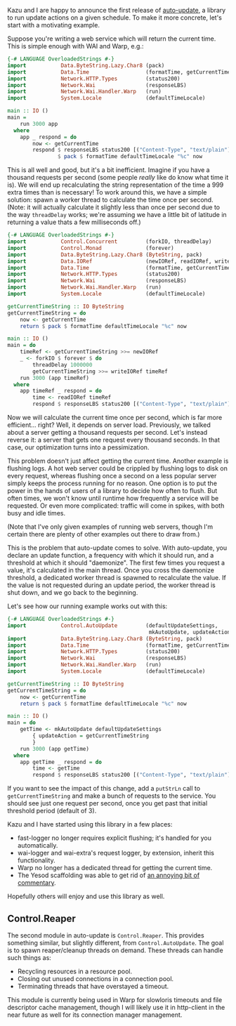 Kazu and I are happy to announce the first release of
[auto-update](http://hackage.haskell.org/package/auto-update-0.1.0.0), a
library to run update actions on a given schedule. To make it more concrete,
let's start with a motivating example.

Suppose you're writing a web service which will return the current time. This
is simple enough with WAI and Warp, e.g.:

```haskell
{-# LANGUAGE OverloadedStrings #-}
import           Data.ByteString.Lazy.Char8 (pack)
import           Data.Time                  (formatTime, getCurrentTime)
import           Network.HTTP.Types         (status200)
import           Network.Wai                (responseLBS)
import           Network.Wai.Handler.Warp   (run)
import           System.Locale              (defaultTimeLocale)

main :: IO ()
main =
    run 3000 app
  where
    app _ respond = do
        now <- getCurrentTime
        respond $ responseLBS status200 [("Content-Type", "text/plain")]
                $ pack $ formatTime defaultTimeLocale "%c" now
```

This is all well and good, but it's a bit inefficient. Imagine if you have a
thousand requests per second (some people *really* like do know what time it
is). We will end up recalculating the string representation of the time a 999
extra times than is necessary! To work around this, we have a simple solution:
spawn a worker thread to calculate the time once per second. (Note: it will
actually calculate it slightly less than once per second due to the way
`threadDelay` works; we're assuming we have a little bit of latitude in
returning a value thats a few milliseconds off.)

```haskell
{-# LANGUAGE OverloadedStrings #-}
import           Control.Concurrent         (forkIO, threadDelay)
import           Control.Monad              (forever)
import           Data.ByteString.Lazy.Char8 (ByteString, pack)
import           Data.IORef                 (newIORef, readIORef, writeIORef)
import           Data.Time                  (formatTime, getCurrentTime)
import           Network.HTTP.Types         (status200)
import           Network.Wai                (responseLBS)
import           Network.Wai.Handler.Warp   (run)
import           System.Locale              (defaultTimeLocale)

getCurrentTimeString :: IO ByteString
getCurrentTimeString = do
    now <- getCurrentTime
    return $ pack $ formatTime defaultTimeLocale "%c" now

main :: IO ()
main = do
    timeRef <- getCurrentTimeString >>= newIORef
    _ <- forkIO $ forever $ do
        threadDelay 1000000
        getCurrentTimeString >>= writeIORef timeRef
    run 3000 (app timeRef)
  where
    app timeRef _ respond = do
        time <- readIORef timeRef
        respond $ responseLBS status200 [("Content-Type", "text/plain")] time
```

Now we will calculate the current time once per second, which is far more
efficient... right? Well, it depends on server load. Previously, we talked
about a server getting a thousand requests per second. Let's instead reverse
it: a server that gets one request every thousand seconds. In that case, our
optimization turns into a pessimization.

This problem doesn't just affect getting the current time. Another example is
flushing logs. A hot web server could be crippled by flushing logs to disk on
every request, whereas flushing once a second on a less popular server simply
keeps the process running for no reason. One option is to put the power in the
hands of users of a library to decide how often to flush. But often times, we
won't know until runtime how frequently a service will be requested. Or even
more complicated: traffic will come in spikes, with both busy and idle times.

(Note that I've only given examples of running web servers, though I'm certain
there are plenty of other examples out there to draw from.)

This is the problem that auto-update comes to solve. With auto-update, you
declare an update function, a frequency with which it should run, and a
threshold at which it should "daemonize". The first few times you request a
value, it's calculated in the main thread. Once you cross the daemonize
threshold, a dedicated worker thread is spawned to recalculate the value. If
the value is not requested during an update period, the worker thread is shut
down, and we go back to the beginning.

Let's see how our running example works out with this:

```haskell
{-# LANGUAGE OverloadedStrings #-}
import           Control.AutoUpdate         (defaultUpdateSettings,
                                             mkAutoUpdate, updateAction)
import           Data.ByteString.Lazy.Char8 (ByteString, pack)
import           Data.Time                  (formatTime, getCurrentTime)
import           Network.HTTP.Types         (status200)
import           Network.Wai                (responseLBS)
import           Network.Wai.Handler.Warp   (run)
import           System.Locale              (defaultTimeLocale)

getCurrentTimeString :: IO ByteString
getCurrentTimeString = do
    now <- getCurrentTime
    return $ pack $ formatTime defaultTimeLocale "%c" now

main :: IO ()
main = do
    getTime <- mkAutoUpdate defaultUpdateSettings
        { updateAction = getCurrentTimeString
        }
    run 3000 (app getTime)
  where
    app getTime _ respond = do
        time <- getTime
        respond $ responseLBS status200 [("Content-Type", "text/plain")] time
```

If you want to see the impact of this change, add a `putStrLn` call to
`getCurrentTimeString` and make a bunch of requests to the service. You should
see just one request per second, once you get past that initial threshold
period (default of 3).

Kazu and I have started using this library in a few places:

* fast-logger no longer requires explicit flushing; it's handled for you automatically.
* wai-logger and wai-extra's request logger, by extension, inherit this functionality.
* Warp no longer has a dedicated thread for getting the current time.
* The Yesod scaffolding was able to get rid of [an annoying bit of commentary](https://github.com/yesodweb/yesod-scaffold/commit/eb3046107fb29d1d2651d4cb83dc5bb90250a65e#diff-4ff81c1023e92f161457e96254132f46L73).

Hopefully others will enjoy and use this library as well.

## Control.Reaper

The second module in auto-update is `Control.Reaper`. This provides something
similar, but slightly different, from `Control.AutoUpdate`. The goal is to
spawn reaper/cleanup threads on demand. These threads can handle such things
as:

* Recycling resources in a resource pool.
* Closing out unused connections in a connection pool.
* Terminating threads that have overstayed a timeout.

This module is currently being used in Warp for slowloris timeouts and file
descriptor cache management, though I will likely use it in http-client in the
near future as well for its connection manager management.
